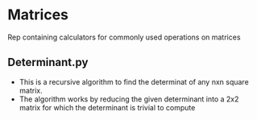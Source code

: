 # Matrices
Rep containing calculators for commonly used operations on matrices

## Determinant.py
- This is a recursive algorithm to find the determinat of any nxn square matrix. 
- The algorithm works by reducing the given determinant into a 2x2 matrix for which the determinant is trivial to compute
